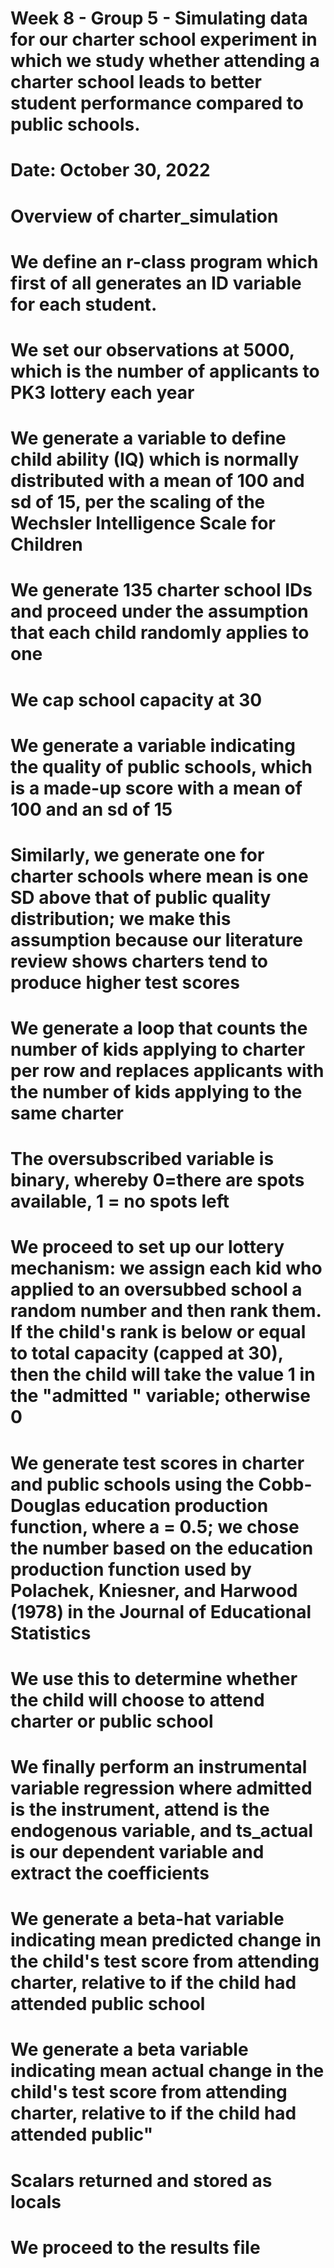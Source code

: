 # Week 8 - Group 5 - Simulating data for our charter school experiment in which we study whether attending a charter school leads to better student performance compared to public schools.

# Date: October 30, 2022

# Overview of charter_simulation 

# We define an r-class program which first of all generates an ID variable for each student.

# We set our observations at 5000, which is the number of applicants to PK3 lottery each year

# We generate a variable to define child ability (IQ) which is normally distributed with a mean of 100 and sd of 15, per the scaling of the Wechsler Intelligence Scale for Children

# We generate 135 charter school IDs and proceed under the assumption that each child randomly applies to one

# We cap school capacity at 30

# We generate a variable indicating the quality of public schools, which is a made-up score with a mean of 100 and an sd of 15

# Similarly, we generate one for charter schools where mean is one SD above that of public quality distribution; we make this assumption because our literature review shows charters tend to produce higher test scores 

# We generate a loop that counts the number of kids applying to charter per row and replaces applicants with the number of kids applying to the same charter

# The oversubscribed variable is binary, whereby 0=there are spots available, 1 = no spots left

# We proceed to set up our lottery mechanism: we assign each kid who applied to an oversubbed school a random number and  then rank them. If the child's rank is below or equal to total capacity (capped at 30), then the child will take the value 1 in the "admitted " variable; otherwise 0

# We generate test scores in charter and public schools using the Cobb-Douglas education production function, where a = 0.5; we chose the number based on the education production function used by Polachek, Kniesner, and Harwood (1978) in the Journal of Educational Statistics

# We use this to determine whether the child will choose to attend charter or public school 

# We finally perform an instrumental variable regression where admitted is the instrument, attend is the endogenous variable, and ts_actual is our dependent variable and extract the coefficients

# We generate a beta-hat variable indicating mean predicted change in the child's test score from attending charter, relative to if the child had attended public school

# We generate a beta variable indicating mean actual change in the child's test score from attending charter, relative to if the child had attended public" 

# Scalars returned and stored as locals

# We proceed to the results file 